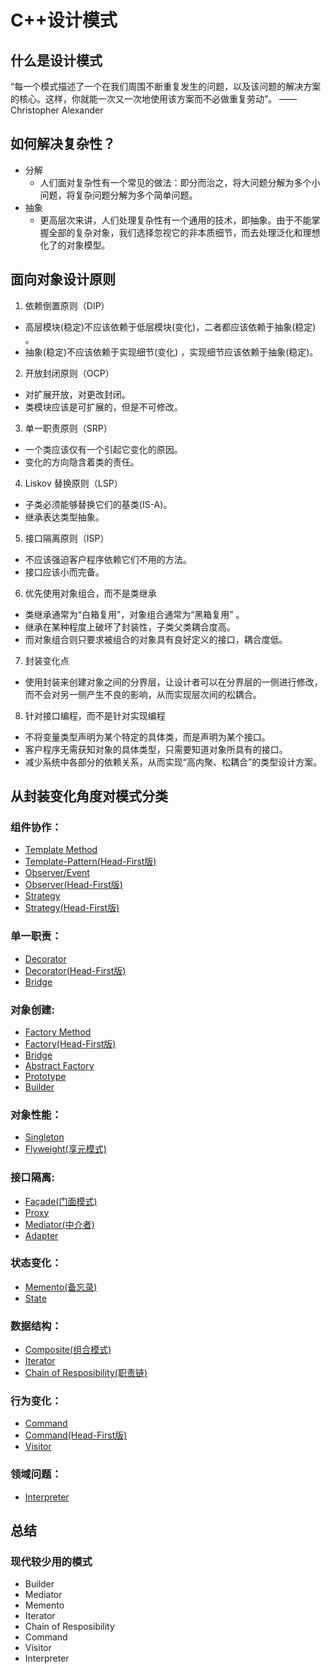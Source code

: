 # C++设计模式

## 什么是设计模式
“每一个模式描述了一个在我们周围不断重复发生的问题，以及该问题的解决方案的核心。这样，你就能一次又一次地使用该方案而不必做重复劳动”。
——Christopher Alexander

## 如何解决复杂性？
+ 分解
  + 人们面对复杂性有一个常见的做法：即分而治之，将大问题分解为多个小问题，将复杂问题分解为多个简单问题。
+ 抽象
  + 更高层次来讲，人们处理复杂性有一个通用的技术，即抽象。由于不能掌握全部的复杂对象，我们选择忽视它的非本质细节，而去处理泛化和理想化了的对象模型。
  
  
## 面向对象设计原则
1. 依赖倒置原则（DIP）
  + 高层模块(稳定)不应该依赖于低层模块(变化)，二者都应该依赖于抽象(稳定) 。
  + 抽象(稳定)不应该依赖于实现细节(变化) ，实现细节应该依赖于抽象(稳定)。
2. 开放封闭原则（OCP）
  + 对扩展开放，对更改封闭。
  + 类模块应该是可扩展的，但是不可修改。
3. 单一职责原则（SRP）
  + 一个类应该仅有一个引起它变化的原因。
  + 变化的方向隐含着类的责任。
4. Liskov 替换原则（LSP）
  + 子类必须能够替换它们的基类(IS-A)。
  + 继承表达类型抽象。
5. 接口隔离原则（ISP）
  + 不应该强迫客户程序依赖它们不用的方法。
  + 接口应该小而完备。
6. 优先使用对象组合，而不是类继承
  + 类继承通常为“白箱复用”，对象组合通常为“黑箱复用” 。
  + 继承在某种程度上破坏了封装性，子类父类耦合度高。
  + 而对象组合则只要求被组合的对象具有良好定义的接口，耦合度低。
7. 封装变化点
  + 使用封装来创建对象之间的分界层，让设计者可以在分界层的一侧进行修改，而不会对另一侧产生不良的影响，从而实现层次间的松耦合。
8. 针对接口编程，而不是针对实现编程
  + 不将变量类型声明为某个特定的具体类，而是声明为某个接口。
  + 客户程序无需获知对象的具体类型，只需要知道对象所具有的接口。
  + 减少系统中各部分的依赖关系，从而实现“高内聚、松耦合”的类型设计方案。

## 从封装变化角度对模式分类
### 组件协作：
+ [Template Method](https://github.com/liu-jianhao/Cpp-Design-Patterns/tree/master/Template%20Method)
+ [Template-Pattern(Head-First版)](https://github.com/liu-jianhao/Cpp-Design-Patterns/tree/master/Template-Pattern)
+ [Observer/Event](https://github.com/liu-jianhao/Cpp-Design-Patterns/tree/master/Observer)
+ [Observer(Head-First版)](https://github.com/liu-jianhao/Cpp-Design-Patterns/tree/master/Observer-Pattern)
+ [Strategy](https://github.com/liu-jianhao/Cpp-Design-Patterns/tree/master/Strategy)
+ [Strategy(Head-First版)](https://github.com/liu-jianhao/Cpp-Design-Patterns/tree/master/Strategy-Pattern)
### 单一职责：
+ [Decorator](https://github.com/liu-jianhao/Cpp-Design-Patterns/tree/master/Decorator)
+ [Decorator(Head-First版)](https://github.com/liu-jianhao/Cpp-Design-Patterns/tree/master/Decorator-Pattern)
+ [Bridge](https://github.com/liu-jianhao/Cpp-Design-Patterns/tree/master/Bridge)
### 对象创建:
+ [Factory Method](https://github.com/liu-jianhao/Cpp-Design-Patterns/tree/master/Factory%20Method)
+ [Factory(Head-First版)](https://github.com/liu-jianhao/Cpp-Design-Patterns/tree/master/Factory-Pattern)
+ [Bridge](https://github.com/liu-jianhao/Cpp-Design-Patterns/tree/master/Bridge)
+ [Abstract Factory](https://github.com/liu-jianhao/Cpp-Design-Patterns/tree/master/Abstract%20Factory)
+ [Prototype](https://github.com/liu-jianhao/Cpp-Design-Patterns/tree/master/Prototype)
+ [Builder](https://github.com/liu-jianhao/Cpp-Design-Patterns/tree/master/Builder)
### 对象性能：
+ [Singleton](https://github.com/liu-jianhao/Cpp-Design-Patterns/tree/master/Singleton)
+ [Flyweight(享元模式)](https://github.com/liu-jianhao/Cpp-Design-Patterns/tree/master/Flyweight)
### 接口隔离:
+ [Façade(门面模式)](https://github.com/liu-jianhao/Cpp-Design-Patterns/tree/master/Facade)
+ [Proxy](https://github.com/liu-jianhao/Cpp-Design-Patterns/tree/master/Proxy)
+ [Mediator(中介者)](https://github.com/liu-jianhao/Cpp-Design-Patterns/tree/master/Mediator)
+ [Adapter](https://github.com/liu-jianhao/Cpp-Design-Patterns/tree/master/Adapter)
### 状态变化：
+ [Memento(备忘录)](https://github.com/liu-jianhao/Cpp-Design-Patterns/tree/master/Memento)
+ [State](https://github.com/liu-jianhao/Cpp-Design-Patterns/tree/master/State)
### 数据结构：
+ [Composite(组合模式)](https://github.com/liu-jianhao/Cpp-Design-Patterns/tree/master/Composite)
+ [Iterator](https://github.com/liu-jianhao/Cpp-Design-Patterns/tree/master/Iterator)
+ [Chain of Resposibility(职责链)](https://github.com/liu-jianhao/Cpp-Design-Patterns/tree/master/Chain%20of%20Resposibility)
### 行为变化：
+ [Command](https://github.com/liu-jianhao/Cpp-Design-Patterns/tree/master/Command)
+ [Command(Head-First版)](https://github.com/liu-jianhao/Cpp-Design-Patterns/tree/master/Command-Pattern)
+ [Visitor](https://github.com/liu-jianhao/Cpp-Design-Patterns/tree/master/Visitor)
### 领域问题：
+ [Interpreter](https://github.com/liu-jianhao/Cpp-Design-Patterns/tree/master/Interpreter)


## 总结
### 现代较少用的模式
+ Builder
+ Mediator
+ Memento
+ Iterator
+ Chain of Resposibility
+ Command
+ Visitor
+ Interpreter

